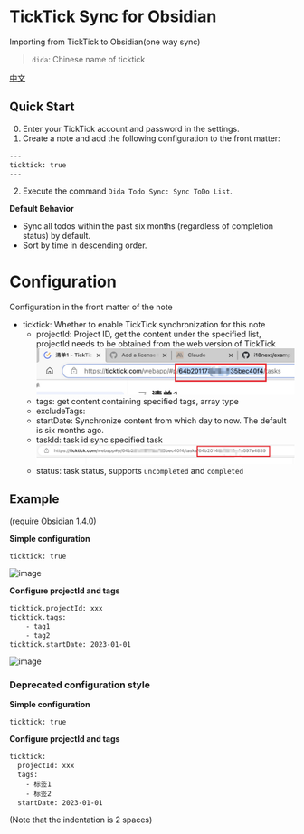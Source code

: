 # TickTick Sync for Obsidian

Importing from TickTick to Obsidian(one way sync)

> `dida`: Chinese name of ticktick

[中文](./README.md)

## Quick Start

0. Enter your TickTick account and password in the settings.
1. Create a note and add the following configuration to the front matter:

```
---
ticktick: true
---
```
2. Execute the command `Dida Todo Sync: Sync ToDo List`. 

**Default Behavior**

- Sync all todos within the past six months (regardless of completion status) by default.
- Sort by time in descending order.


# Configuration  

Configuration in the front matter of the note

- ticktick: Whether to enable TickTick synchronization for this note
  - projectId: Project ID, get the content under the specified list, projectId needs to be obtained from the web version of TickTick
  ![](./docs/ticktick.jpg)
  - tags: get content containing specified tags, array type
  - excludeTags: 
  - startDate: Synchronize content from which day to now. The default is six months ago.
  - taskId: task id sync specified task
    ![](./docs/task-ticktick.jpg)
  - status: task status, supports `uncompleted` and `completed`

## Example

(require Obsidian 1.4.0)

**Simple configuration**
```
ticktick: true
```

<img width="546" alt="image" src="https://github.com/eightHundreds/obsidian-dida-sync/assets/18695431/fba6522d-4676-4179-92e0-a37742e3430c">

**Configure projectId and tags**

```
ticktick.projectId: xxx
ticktick.tags:
    - tag1
    - tag2
ticktick.startDate: 2023-01-01
```

<img width="557" alt="image" src="https://github.com/eightHundreds/obsidian-dida-sync/assets/18695431/a2349208-3335-4fcb-9e2c-dee9ae18f4ab">



### Deprecated configuration style

**Simple configuration**

```
ticktick: true
```

**Configure projectId and tags**

```
ticktick: 
  projectId: xxx
  tags: 
    - 标签1
    - 标签2
  startDate: 2023-01-01
```
(Note that the indentation is 2 spaces)
